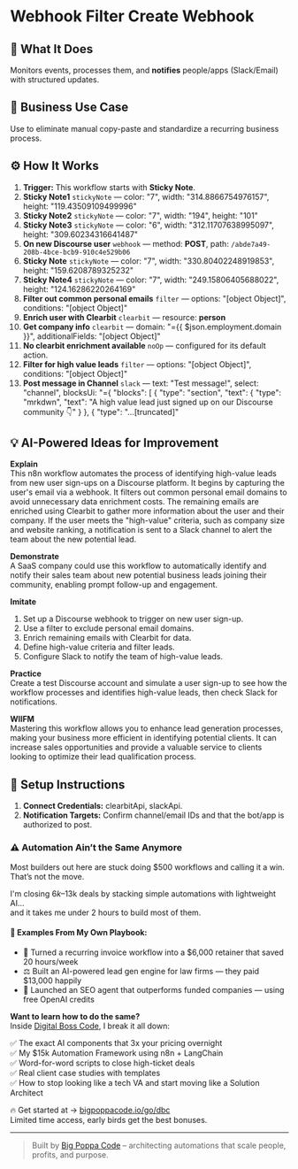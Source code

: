 # Webhook Filter Create Webhook
## 🚀 What It Does
Monitors events, processes them, and **notifies** people/apps (Slack/Email) with structured updates.

## 💼 Business Use Case
Use to eliminate manual copy-paste and standardize a recurring business process.

## ⚙️ How It Works
1. **Trigger:** This workflow starts with **Sticky Note**.
2. **Sticky Note1** `stickyNote` — color: "7", width: "314.8866754976157", height: "119.43509109499996"
3. **Sticky Note2** `stickyNote` — color: "7", width: "194", height: "101"
4. **Sticky Note3** `stickyNote` — color: "6", width: "312.11707638995097", height: "309.60234316641487"
5. **On new Discourse user** `webhook` — method: **POST**, path: `/abde7a49-208b-4bce-bcb9-910c4e529b06`
6. **Sticky Note** `stickyNote` — color: "7", width: "330.80402248919853", height: "159.6208789325232"
7. **Sticky Note4** `stickyNote` — color: "7", width: "249.15806405688022", height: "124.16286220264169"
8. **Filter out common personal emails** `filter` — options: "[object Object]", conditions: "[object Object]"
9. **Enrich user with Clearbit** `clearbit` — resource: **person**
10. **Get company info** `clearbit` — domain: "={{ $json.employment.domain }}", additionalFields: "[object Object]"
11. **No clearbit enrichment available** `noOp` — configured for its default action.
12. **Filter for high value leads** `filter` — options: "[object Object]", conditions: "[object Object]"
13. **Post message in Channel** `slack` — text: "Test message!", select: "channel", blocksUi: "={
	"blocks": [
		{
			"type": "section",
			"text": {
				"type": "mrkdwn",
				"text": "A high value lead just signed up on our Discourse community 👇"
			}
		},
		{
			"type": "…[truncated]"

## 💡 AI-Powered Ideas for Improvement
**Explain**  
This n8n workflow automates the process of identifying high-value leads from new user sign-ups on a Discourse platform. It begins by capturing the user's email via a webhook. It filters out common personal email domains to avoid unnecessary data enrichment costs. The remaining emails are enriched using Clearbit to gather more information about the user and their company. If the user meets the "high-value" criteria, such as company size and website ranking, a notification is sent to a Slack channel to alert the team about the new potential lead.

**Demonstrate**  
A SaaS company could use this workflow to automatically identify and notify their sales team about new potential business leads joining their community, enabling prompt follow-up and engagement.

**Imitate**  
1. Set up a Discourse webhook to trigger on new user sign-up.
2. Use a filter to exclude personal email domains.
3. Enrich remaining emails with Clearbit for data.
4. Define high-value criteria and filter leads.
5. Configure Slack to notify the team of high-value leads.

**Practice**  
Create a test Discourse account and simulate a user sign-up to see how the workflow processes and identifies high-value leads, then check Slack for notifications.

**WIIFM**  
Mastering this workflow allows you to enhance lead generation processes, making your business more efficient in identifying potential clients. It can increase sales opportunities and provide a valuable service to clients looking to optimize their lead qualification process.

## 🔧 Setup Instructions
1. **Connect Credentials:** clearbitApi, slackApi.
2. **Notification Targets:** Confirm channel/email IDs and that the bot/app is authorized to post.

### ⚠️ Automation Ain’t the Same Anymore

Most builders out here are stuck doing $500 workflows and calling it a win.  
That’s not the move.  

I'm closing $6k–$13k deals by stacking simple automations with lightweight AI...  
and it takes me under 2 hours to build most of them.

#### 🧠 Examples From My Own Playbook:
- 🔁 Turned a recurring invoice workflow into a $6,000 retainer that saved 20 hours/week  
- ⚖️ Built an AI-powered lead gen engine for law firms — they paid $13,000 happily  
- 🚀 Launched an SEO agent that outperforms funded companies — using free OpenAI credits  

**Want to learn how to do the same?**  
Inside [Digital Boss Code](https://bigpoppacode.io/go/dbc), I break it all down:

✅ The exact AI components that 3x your pricing overnight  
✅ My $15k Automation Framework using n8n + LangChain  
✅ Word-for-word scripts to close high-ticket deals  
✅ Real client case studies with templates  
✅ How to stop looking like a tech VA and start moving like a Solution Architect  

🔥 Get started at → [bigpoppacode.io/go/dbc](https://bigpoppacode.io/go/dbc)  
Limited time access, early birds get the best bonuses.

---
> Built by [Big Poppa Code](https://bigpoppacode.io) – architecting automations that scale people, profits, and purpose.
